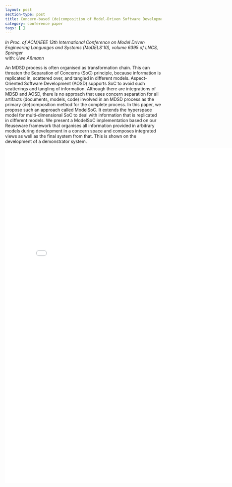 ```yaml
---
layout: post
section-type: post
title: Concern-based (de)composition of Model-Driven Software Development Processes
category: conference paper
tags: [ ]
---
```

_In Proc. of ACM/IEEE 13th International Conference on Model Driven Engineering Languages and Systems (MoDELS’10), volume 6395 of LNCS, Springer_
<br/>with: _Uwe Aßmann_

An MDSD process is often organised as transformation chain.
This can threaten the Separation of Concerns (SoC) principle, because
information is replicated in, scattered over, and tangled in different models.
Aspect-Oriented Software Development (AOSD) supports SoC to
avoid such scatterings and tangling of information. Although there are
integrations of MDSD and AOSD, there is no approach that uses concern
separation for all artifacts (documents, models, code) involved in an
MDSD process as the primary (de)composition method for the complete
process. In this paper, we propose such an approach called ModelSoC. It
extends the hyperspace model for multi-dimensional SoC to deal with information
that is replicated in different models. We present a ModelSoC
implementation based on our Reuseware framework that organises all information
provided in arbitrary models during development in a concern
space and composes integrated views as well as the final system from
that. This is shown on the development of a demonstrator system.

<embed src="/publications/2010_MoDELS_ModelSoC.pdf" width="800" height="1080" type='application/pdf'/>
